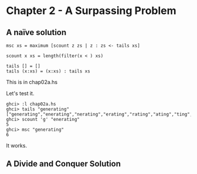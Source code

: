 Chapter 2 - A Surpassing Problem
================================

A naïve solution
----------------

    msc xs = maximum [scount z zs | z : zs <- tails xs]

    scount x xs = length(filter(x < ) xs)

    tails [] = []
    tails (x:xs) = (x:xs) : tails xs

This is in chap02a.hs

Let's test it.

    ghci> :l chap02a.hs
    ghci> tails "generating"
    ["generating","enerating","nerating","erating","rating","ating","ting","ing","ng","g"]
    ghci> scount 'g' "enerating"
    5
    ghci> msc "generating"
    6

It works.

A Divide and Conquer Solution
-----------------------------


